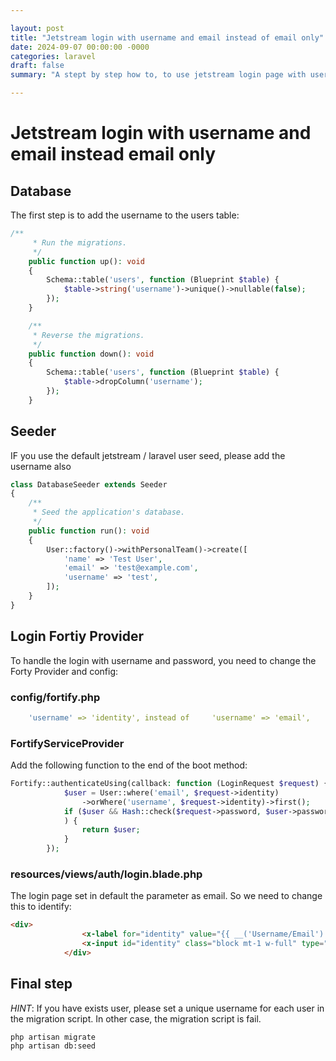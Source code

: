 ```yaml
---

layout: post
title: "Jetstream login with username and email instead of email only"
date: 2024-09-07 00:00:00 -0000
categories: laravel
draft: false
summary: "A stept by step how to, to use jetstream login page with username and email instead of login by email only"

---
```


# Jetstream login with username and email instead email only

## Database

The first step is to add the username to the users table:
```php
/**
     * Run the migrations.
     */
    public function up(): void
    {
        Schema::table('users', function (Blueprint $table) {
            $table->string('username')->unique()->nullable(false);
        });
    }

    /**
     * Reverse the migrations.
     */
    public function down(): void
    {
        Schema::table('users', function (Blueprint $table) {
            $table->dropColumn('username');
        });
    }
```

## Seeder

IF you use the default jetstream / laravel user seed, please add the username also

```php
class DatabaseSeeder extends Seeder
{
    /**
     * Seed the application's database.
     */
    public function run(): void
    {
        User::factory()->withPersonalTeam()->create([
            'name' => 'Test User',
            'email' => 'test@example.com',
            'username' => 'test',
        ]);
    }
}
```

## Login Fortiy Provider

To handle the login with username and password, you need to change the Forty Provider and config:

### config/fortify.php

```yml
    'username' => 'identity', instead of     'username' => 'email',
```

### FortifyServiceProvider

Add the following function to the end of the boot method:

```php
Fortify::authenticateUsing(callback: function (LoginRequest $request) {
            $user = User::where('email', $request->identity)
                ->orWhere('username', $request->identity)->first();
            if ($user && Hash::check($request->password, $user->password)
            ) {
                return $user;
            }
        });
```

### resources/views/auth/login.blade.php

The login page set in default the parameter as email. So we need to change this to identify:

```html
<div>
                <x-label for="identity" value="{{ __('Username/Email') }}" />
                <x-input id="identity" class="block mt-1 w-full" type="identity" name="identity" :value="old('identity')" required autofocus />
            </div>
```

## Final step

*HINT*: If you have exists user, please set a unique username for each user in the migration script. In other case, the migration script is fail.

```shell
php artisan migrate
php artisan db:seed
```
